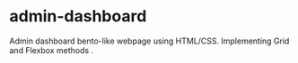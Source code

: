 # admin-dashboard
Admin dashboard bento-like webpage using HTML/CSS. Implementing Grid and Flexbox methods .
